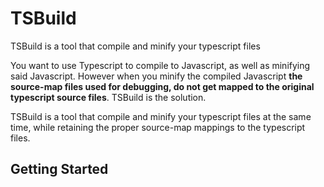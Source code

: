 TSBuild
======================================================================

TSBuild is a tool that compile and minify your typescript files

You want to use Typescript to compile to Javascript, as well as
minifying said Javascript. However when you minify the compiled
Javascript __the source-map files used for debugging, do not 
get mapped to the original typescript source files__.
TSBuild is the solution.  

TSBuild is a tool that compile and minify your typescript files at
the same time, while retaining the proper source-map mappings to the
typescript files.


Getting Started
----------------------------------------------------------------------



